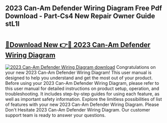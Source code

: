 ## 2023 Can-Am Defender Wiring Diagram Free Pdf Download - Part-Cs4 New Repair Owner Guide stL1l

# <h2><a href="http://dfpwdew.blite.top/?on=2023+Can-Am+Defender+Wiring+Diagram">🔗Download New 👉🔴 2023 Can-Am Defender Wiring Diagram</a></h2>

[![2023 Can-Am Defender Wiring Diagram download](https://i.imgur.com/lujVjoI.png)](http://dfpwdew.blite.top/?on=2023+Can-Am+Defender+Wiring+Diagram)
Congratulations on your new 2023 Can-Am Defender Wiring Diagram! This user manual is designed to help you understand and get the most out of your product. Before using your 2023 Can-Am Defender Wiring Diagram, please refer to this user manual for detailed instructions on product setup, operation, and troubleshooting. It includes step-by-step guides for using each feature, as well as important safety information. Explore the limitless possibilities of list of features with your new 2023 Can-Am Defender Wiring Diagram. Please Don't Hesitate 2023 Can-Am Defender Wiring Diagram. Our customer support team is ready to answer your questions.
